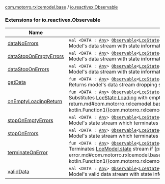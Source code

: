 [com.motorro.rxlcemodel.base](../index.md) / [io.reactivex.Observable](./index.md)

### Extensions for io.reactivex.Observable

| Name | Summary |
|---|---|
| [dataNoErrors](data-no-errors.md) | `val <DATA : `[`Any`](https://kotlinlang.org/api/latest/jvm/stdlib/kotlin/-any/index.html)`> `[`Observable`](http://reactivex.io/RxJava/2.x/javadoc/io/reactivex/Observable.html)`<`[`LceState`](../-lce-state/index.md)`<`[`DATA`](data-no-errors.md#DATA)`>>.dataNoErrors: `[`Observable`](http://reactivex.io/RxJava/2.x/javadoc/io/reactivex/Observable.html)`<`[`DATA`](data-no-errors.md#DATA)`>`<br>Model's data stream with state information dropped. No error state terminates stream |
| [dataStopOnEmptyErrors](data-stop-on-empty-errors.md) | `val <DATA : `[`Any`](https://kotlinlang.org/api/latest/jvm/stdlib/kotlin/-any/index.html)`> `[`Observable`](http://reactivex.io/RxJava/2.x/javadoc/io/reactivex/Observable.html)`<`[`LceState`](../-lce-state/index.md)`<`[`DATA`](data-stop-on-empty-errors.md#DATA)`>>.dataStopOnEmptyErrors: `[`Observable`](http://reactivex.io/RxJava/2.x/javadoc/io/reactivex/Observable.html)`<`[`DATA`](data-stop-on-empty-errors.md#DATA)`>`<br>Model's data stream with state information dropped. Will terminate on errors with empty data |
| [dataStopOnErrors](data-stop-on-errors.md) | `val <DATA : `[`Any`](https://kotlinlang.org/api/latest/jvm/stdlib/kotlin/-any/index.html)`> `[`Observable`](http://reactivex.io/RxJava/2.x/javadoc/io/reactivex/Observable.html)`<`[`LceState`](../-lce-state/index.md)`<`[`DATA`](data-stop-on-errors.md#DATA)`>>.dataStopOnErrors: `[`Observable`](http://reactivex.io/RxJava/2.x/javadoc/io/reactivex/Observable.html)`<`[`DATA`](data-stop-on-errors.md#DATA)`>`<br>Model's data stream with state information dropped. Will terminate on any error |
| [getData](get-data.md) | `fun <DATA : `[`Any`](https://kotlinlang.org/api/latest/jvm/stdlib/kotlin/-any/index.html)`> `[`Observable`](http://reactivex.io/RxJava/2.x/javadoc/io/reactivex/Observable.html)`<`[`LceState`](../-lce-state/index.md)`<`[`DATA`](get-data.md#DATA)`>>.getData(terminateOnError: (`[`Error`](../-lce-state/-error/index.md)`<`[`DATA`](get-data.md#DATA)`>) -> `[`Boolean`](https://kotlinlang.org/api/latest/jvm/stdlib/kotlin/-boolean/index.html)`): `[`Observable`](http://reactivex.io/RxJava/2.x/javadoc/io/reactivex/Observable.html)`<`[`DATA`](get-data.md#DATA)`>`<br>Returns model's data stream dropping state information |
| [onEmptyLoadingReturn](on-empty-loading-return.md) | `fun <DATA : `[`Any`](https://kotlinlang.org/api/latest/jvm/stdlib/kotlin/-any/index.html)`> `[`Observable`](http://reactivex.io/RxJava/2.x/javadoc/io/reactivex/Observable.html)`<`[`LceState`](../-lce-state/index.md)`<`[`DATA`](on-empty-loading-return.md#DATA)`>>.onEmptyLoadingReturn(block: (`[`Loading`](../-lce-state/-loading/index.md)`<`[`DATA`](on-empty-loading-return.md#DATA)`>) -> `[`LceState`](../-lce-state/index.md)`<`[`DATA`](on-empty-loading-return.md#DATA)`>): `[`Observable`](http://reactivex.io/RxJava/2.x/javadoc/io/reactivex/Observable.html)`<`[`LceState`](../-lce-state/index.md)`<`[`DATA`](on-empty-loading-return.md#DATA)`>>`<br>Substitutes [LceState.Loading](../-lce-state/-loading/index.md) with empty data with state produced by [block](on-empty-loading-return.md#com.motorro.rxlcemodel.base$onEmptyLoadingReturn(io.reactivex.Observable((com.motorro.rxlcemodel.base.LceState((com.motorro.rxlcemodel.base.onEmptyLoadingReturn.DATA)))), kotlin.Function1((com.motorro.rxlcemodel.base.LceState.Loading((com.motorro.rxlcemodel.base.onEmptyLoadingReturn.DATA)), com.motorro.rxlcemodel.base.LceState(()))))/block) |
| [stopOnEmptyErrors](stop-on-empty-errors.md) | `val <DATA : `[`Any`](https://kotlinlang.org/api/latest/jvm/stdlib/kotlin/-any/index.html)`> `[`Observable`](http://reactivex.io/RxJava/2.x/javadoc/io/reactivex/Observable.html)`<`[`LceState`](../-lce-state/index.md)`<`[`DATA`](stop-on-empty-errors.md#DATA)`>>.stopOnEmptyErrors: `[`Observable`](http://reactivex.io/RxJava/2.x/javadoc/io/reactivex/Observable.html)`<`[`LceState`](../-lce-state/index.md)`<`[`DATA`](stop-on-empty-errors.md#DATA)`>>`<br>Model's state stream which terminates on errors with empty data |
| [stopOnErrors](stop-on-errors.md) | `val <DATA : `[`Any`](https://kotlinlang.org/api/latest/jvm/stdlib/kotlin/-any/index.html)`> `[`Observable`](http://reactivex.io/RxJava/2.x/javadoc/io/reactivex/Observable.html)`<`[`LceState`](../-lce-state/index.md)`<`[`DATA`](stop-on-errors.md#DATA)`>>.stopOnErrors: `[`Observable`](http://reactivex.io/RxJava/2.x/javadoc/io/reactivex/Observable.html)`<`[`LceState`](../-lce-state/index.md)`<`[`DATA`](stop-on-errors.md#DATA)`>>`<br>Model's state stream which terminates on any error |
| [terminateOnError](terminate-on-error.md) | `fun <DATA : `[`Any`](https://kotlinlang.org/api/latest/jvm/stdlib/kotlin/-any/index.html)`> `[`Observable`](http://reactivex.io/RxJava/2.x/javadoc/io/reactivex/Observable.html)`<`[`LceState`](../-lce-state/index.md)`<`[`DATA`](terminate-on-error.md#DATA)`>>.terminateOnError(predicate: (`[`Error`](../-lce-state/-error/index.md)`<`[`DATA`](terminate-on-error.md#DATA)`>) -> `[`Boolean`](https://kotlinlang.org/api/latest/jvm/stdlib/kotlin/-boolean/index.html)`): `[`Observable`](http://reactivex.io/RxJava/2.x/javadoc/io/reactivex/Observable.html)`<`[`LceState`](../-lce-state/index.md)`<`[`DATA`](terminate-on-error.md#DATA)`>>`<br>Terminates [LceModel.state](../-lce-model/state.md) stream if [predicate](terminate-on-error.md#com.motorro.rxlcemodel.base$terminateOnError(io.reactivex.Observable((com.motorro.rxlcemodel.base.LceState((com.motorro.rxlcemodel.base.terminateOnError.DATA)))), kotlin.Function1((com.motorro.rxlcemodel.base.LceState.Error((com.motorro.rxlcemodel.base.terminateOnError.DATA)), kotlin.Boolean)))/predicate) returns true |
| [validData](valid-data.md) | `val <DATA : `[`Any`](https://kotlinlang.org/api/latest/jvm/stdlib/kotlin/-any/index.html)`> `[`Observable`](http://reactivex.io/RxJava/2.x/javadoc/io/reactivex/Observable.html)`<`[`LceState`](../-lce-state/index.md)`<`[`DATA`](valid-data.md#DATA)`>>.validData: `[`Observable`](http://reactivex.io/RxJava/2.x/javadoc/io/reactivex/Observable.html)`<`[`DATA`](valid-data.md#DATA)`>`<br>Model's valid data stream with state information dropped. Will terminate on any error |
